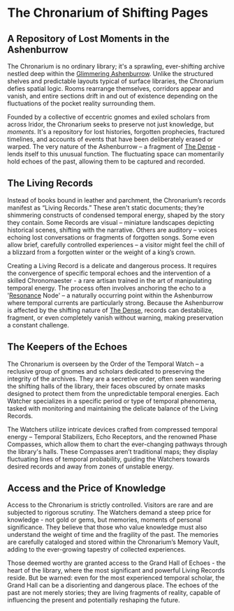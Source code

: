 # The Chronarium of Shifting Pages

## A Repository of Lost Moments in the Ashenburrow

The Chronarium is no ordinary library; it's a sprawling, ever-shifting archive nestled deep within the [Glimmering Ashenburrow](/geography/settlement/city/glimmering-ashenburrow.md). Unlike the structured shelves and predictable layouts typical of surface libraries, the Chronarium defies spatial logic. Rooms rearrange themselves, corridors appear and vanish, and entire sections drift in and out of existence depending on the fluctuations of the pocket reality surrounding them.

Founded by a collective of eccentric gnomes and exiled scholars from across Iridor, the Chronarium seeks to preserve not just knowledge, but *moments*. It's a repository for lost histories, forgotten prophecies, fractured timelines, and accounts of events that have been deliberately erased or warped. The very nature of the Ashenburrow – a fragment of [The Dense](/generated/the-dense/the-dense.md) - lends itself to this unusual function. The fluctuating space can momentarily hold echoes of the past, allowing them to be captured and recorded.

## The Living Records

Instead of books bound in leather and parchment, the Chronarium’s records manifest as “Living Records.” These aren't static documents; they’re shimmering constructs of condensed temporal energy, shaped by the story they contain. Some Records are visual – miniature landscapes depicting historical scenes, shifting with the narrative. Others are auditory – voices echoing lost conversations or fragments of forgotten songs. Some even allow brief, carefully controlled experiences – a visitor might feel the chill of a blizzard from a forgotten winter or the weight of a king’s crown.

Creating a Living Record is a delicate and dangerous process. It requires the convergence of specific temporal echoes and the intervention of a skilled Chronomaester - a rare artisan trained in the art of manipulating temporal energy. The process often involves anchoring the echo to a '[Resonance](/generated/resonance/resonance.md) Node' – a naturally occurring point within the Ashenburrow where temporal currents are particularly strong. Because the Ashenburrow is affected by the shifting nature of [The Dense](/generated/the-dense/the-dense.md), records can destabilize, fragment, or even completely vanish without warning, making preservation a constant challenge.

## The Keepers of the Echoes

The Chronarium is overseen by the Order of the Temporal Watch – a reclusive group of gnomes and scholars dedicated to preserving the integrity of the archives. They are a secretive order, often seen wandering the shifting halls of the library, their faces obscured by ornate masks designed to protect them from the unpredictable temporal energies. Each Watcher specializes in a specific period or type of temporal phenomena, tasked with monitoring and maintaining the delicate balance of the Living Records.

The Watchers utilize intricate devices crafted from compressed temporal energy – Temporal Stabilizers, Echo Receptors, and the renowned Phase Compasses, which allow them to chart the ever-changing pathways through the library's halls. These Compasses aren’t traditional maps; they display fluctuating lines of temporal probability, guiding the Watchers towards desired records and away from zones of unstable energy.

## Access and the Price of Knowledge

Access to the Chronarium is strictly controlled. Visitors are rare and are subjected to rigorous scrutiny. The Watchers demand a steep price for knowledge - not gold or gems, but memories, moments of personal significance. They believe that those who value knowledge must also understand the weight of time and the fragility of the past. The memories are carefully cataloged and stored within the Chronarium’s Memory Vault, adding to the ever-growing tapestry of collected experiences.

Those deemed worthy are granted access to the Grand Hall of Echoes - the heart of the library, where the most significant and powerful Living Records reside. But be warned: even for the most experienced temporal scholar, the Grand Hall can be a disorienting and dangerous place. The echoes of the past are not merely stories; they are living fragments of reality, capable of influencing the present and potentially reshaping the future.

